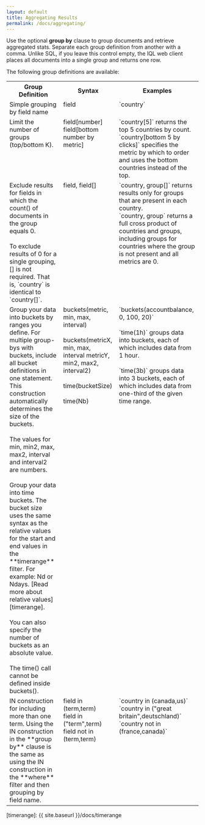 ```yaml
---
layout: default
title: Aggregating Results
permalink: /docs/aggregating/
---
```


Use the optional **group by** clause to group documents and retrieve aggregated stats. Separate each group definition from another with a comma. Unlike SQL, if you leave this control empty, the IQL web client places all documents into a single group and returns one row.

The following group definitions are available:
<table>
  <tr>
    <th>Group Definition</th>
    <th>Syntax</th>
    <th>Examples</th>
  </tr>
  <tr>
    <td valign="top">Simple grouping by field name</td>
    <td valign="top">field</td>
    <td valign="top">`country`</td>
  </tr>
  <tr>
    <td valign="top">Limit the number of groups (top/bottom K).</td>
    <td valign="top">field[number] <br> field[bottom number by metric]</td>
    <td valign="top">`country[5]` returns the top 5 countries by count.<br>`country[bottom 5 by clicks]` specifies the metric by which to order and uses the bottom countries instead of the top.</td>
  </tr>
  <tr>
    <td valign="top">Exclude results for fields in which the count() of documents in the group equals 0.<br><br>To exclude results of 0 for a single grouping, [] is not required. That is, `country` is identical to `country[]`.</td>
    <td valign="top">field, field[]</td>
    <td valign="top"> `country, group[]` returns results only for groups that are present in each country.<br> `country, group` returns a full cross product of countries and groups, including groups for countries where the group is not present and all metrics are 0.</td>
  </tr>
<tr>
    <td valign="top">Group your data into buckets by ranges you define. For multiple group-bys with buckets, include all bucket definitions in one statement. This construction automatically determines the size of the buckets. <br><br>The values for min, min2, max, max2, interval and interval2 are numbers.<br><br>Group your data into time buckets. The bucket size uses the same syntax as the relative values for the start and end values in the **timerange** filter. For example: Nd or Ndays. [Read more about relative values][timerange].<br><br>You can also specify the number of buckets as an absolute value.<br><br>The time() call cannot be defined inside buckets().
 </td>
    <td valign="top">buckets(metric, min, max, interval)<br><br>buckets(metricX, min, max, interval metricY, min2, max2, interval2)<br><br>time(bucketSize)<br><br>time(Nb)</td>
    <td valign="top">`buckets(accountbalance, 0, 100, 20)`<br><br>`time(1h)` groups data into buckets, each of which includes data from 1 hour.<br><br>`time(3b)` groups data into 3 buckets, each of which includes data from one-third of the given time range.</td>
  </tr>
<tr>
    <td valign="top">IN construction for including more than one term. Using the IN construction in the **group by** clause is the same as using the IN construction in the **where** filter and then grouping by field name.</td>
    <td valign="top">field in (term,term)<br>field in ("term",term) <br>field not in (term,term) </td>
    <td valign="top">`country in (canada,us)` <br>`country in ("great britain",deutschland)` <br>`country not in (france,canada)` </td>
  </tr>

</table>


[timerange]: {{ site.baseurl }}/docs/timerange